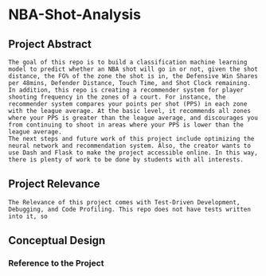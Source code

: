 # NBA-Shot-Analysis

## Project Abstract
    The goal of this repo is to build a classification machine learning model to predict whether an NBA shot will go in or not, given the shot distance, the FG% of the zone the shot is in, the Defensive Win Shares per 48mins, Defender Distance, Touch Time, and Shot Clock remaining.
    In addition, this repo is creating a recommender system for player shooting frequency in the zones of a court. For instance, the recommender system compares your points per shot (PPS) in each zone with the league average. At the basic level, it recommends all zones where your PPS is greater than the league average, and discourages you from continuing to shoot in areas where your PPS is lower than the league average.
    The next steps and future work of this project include optimizing the neural network and recommendation system. Also, the creator wants to use Dash and Flask to make the project accessible online. In this way, there is plenty of work to be done by students with all interests.


## Project Relevance
    The Relevance of this project comes with Test-Driven Development, Debugging, and Code Profiling. This repo does not have tests written into it, so 

## Conceptual Design

### Reference to the Project

